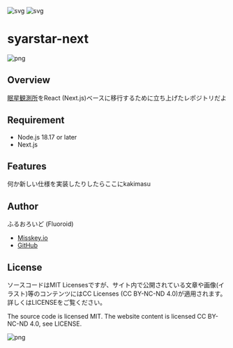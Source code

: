 ![svg](https://img.shields.io/badge/-Next.js-333.svg?logo=next.js&style=flat)
![svg](https://img.shields.io/badge/license-MIT-blue.svg)


# syarstar-next
![png](https://syarstar.net/img/logo.png)

## Overview

[眠星観測所](https://syarstar.net)をReact (Next.js)ベースに移行するために立ち上げたレポジトリだよ

## Requirement

- Node.js 18.17 or later
- Next.js

## Features
何か新しい仕様を実装したりしたらここにkakimasu

## Author

ふるおろいど (Fluoroid)
- [Misskey.io](https://misskey.io/@Fluoroid)
- [GitHub](https://github.com/fluoroid)

## License
ソースコードはMIT Licensesですが、サイト内で公開されている文章や画像(イラスト)等のコンテンツにはCC Licenses (CC BY-NC-ND 4.0)が適用されます。詳しくはLICENSEをご覧ください。

The source code is licensed MIT. The website content is licensed CC BY-NC-ND 4.0, see LICENSE.

![png](https://creativecommons.jp/wp-content/uploads/2015/04/by-nc-nd.png?w=300)
